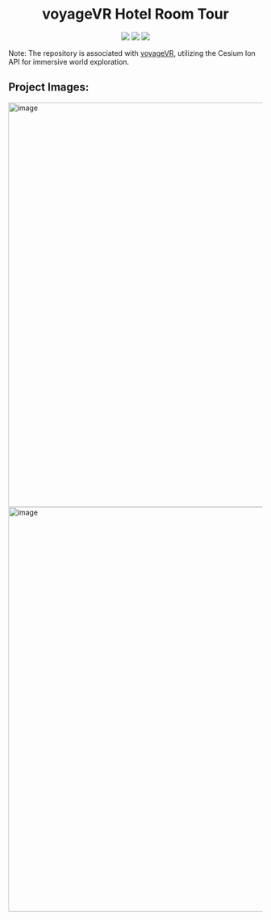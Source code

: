 <h1 align="center"> voyageVR Hotel Room Tour </h1>

<p align="center">

<img src ="https://img.shields.io/badge/c%23-4D94FF.svg?style=for-the-badge&logo=c-sharp&logoColor=white">
<img src ="https://img.shields.io/badge/unity-%23000000.svg?style=for-the-badge&logo=unity&logoColor=white">
<img src ="https://img.shields.io/badge/Oculus-1C1E20.svg?style=for-the-badge&logo=Oculus&logoColor=white">

</p>

Note: The repository is associated with [voyageVR](https://github.com/lakshaybhushan/voyageVR), utilizing the Cesium Ion API for immersive world exploration.


## Project Images:
<img width="800" alt="image" src="https://github.com/lakshaybhushan/voyageVR-HotelRoomTour/assets/74349407/cb5d66c3-2810-4c63-87b8-5ba16660b1ee">
<img width="800" alt="image" src="https://github.com/lakshaybhushan/voyageVR-HotelRoomTour/assets/74349407/b0453cb3-2be3-42f2-9436-10e709dda78e">

